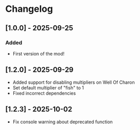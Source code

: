 # Changelog

## [1.0.0] - 2025-09-25

### Added

- First version of the mod!

## [1.2.0] - 2025-09-29

- Added support for disabling multipliers on Well Of Charon
- Set default multiplier of "fish" to 1
- Fixed incorrect dependencies

## [1.2.3] - 2025-10-02

- Fix console warning about deprecated function